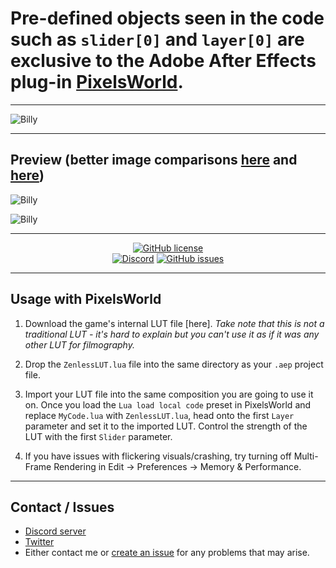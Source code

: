 # Pre-defined objects seen in the code such as `slider[0]` and `layer[0]` are exclusive to the Adobe After Effects plug-in [PixelsWorld](https://aescripts.com/pixelsworld/).

---

![Billy](https://public-files.gumroad.com/x2f7hou7ic9n79cshqloocutw1v9)

---

## Preview (better image comparisons [here](https://imgsli.com/Mjg0OTkx) and [here](https://imgsli.com/Mjg0OTkw))

![Billy](https://public-files.gumroad.com/of4m8dxj1kqk8qkm4yc8wi33hm28)

![Billy](https://public-files.gumroad.com/0hkxtoytb5e0xsl2avp86uglasil)

---

<p align="center">
    <a href="https://github.com/festivities/ZenlessLUT/blob/main/LICENSE"><img alt="GitHub license" src="https://img.shields.io/github/license/festivities/ZenlessLUT?style=for-the-badge"></a><br>
    <a href="https://discord.gg/85rP9SpAkF"><img alt="Discord" src="https://img.shields.io/discord/894925535870865498?style=for-the-badge"></a>
    <a href="https://github.com/festivities/ZenlessLUT/issues"><img alt="GitHub issues" src="https://img.shields.io/github/issues/festivities/ZenlessLUT?style=for-the-badge"></a>
</p>

---

## Usage with PixelsWorld

1. Download the game's internal LUT file [here]. *Take note that this is not a traditional LUT - it's hard to explain but you can't use it as if it was any other LUT for filmography.*

2. Drop the `ZenlessLUT.lua` file into the same directory as your `.aep` project file.

3. Import your LUT file into the same composition you are going to use it on. Once you load the `Lua load local code` preset in PixelsWorld and replace `MyCode.lua` with `ZenlessLUT.lua`, head onto the first `Layer` parameter and set it to the imported LUT. Control the strength of the LUT with the first `Slider` parameter.

4. If you have issues with flickering visuals/crashing, try turning off Multi-Frame Rendering in Edit -> Preferences -> Memory & Performance.

---

## Contact / Issues
- [Discord server](https://discord.gg/85rP9SpAkF)
- [Twitter](https://twitter.com/festivizing)
- Either contact me or [create an issue](https://github.com/festivities/ZenlessLUT/issues/new/choose) for any problems that may arise.
